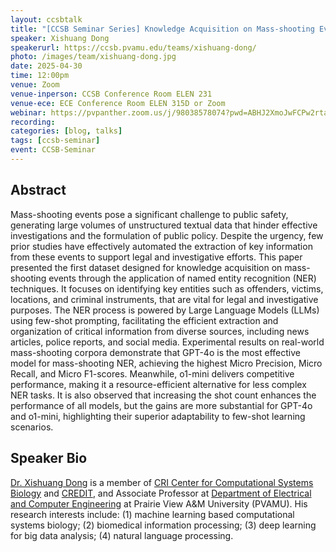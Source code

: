```yaml
---
layout: ccsbtalk
title: "[CCSB Seminar Series] Knowledge Acquisition on Mass-shooting Events via LLMs for AI-Driven Justice"
speaker: Xishuang Dong
speakerurl: https://ccsb.pvamu.edu/teams/xishuang-dong/
photo: /images/team/xishuang-dong.jpg
date: 2025-04-30
time: 12:00pm
venue: Zoom
venue-inperson: CCSB Conference Room ELEN 231
venue-ece: ECE Conference Room ELEN 315D or Zoom
webinar: https://pvpanther.zoom.us/j/98038578074?pwd=ABHJ2XmoJwFCPw2rta24dpVySbmieK.1&from=addon
recording: 
categories: [blog, talks]
tags: [ccsb-seminar]
event: CCSB-Seminar
---
```



## Abstract

Mass-shooting events pose a significant challenge to public safety, generating large volumes of unstructured textual data that hinder effective investigations and the formulation of public policy. Despite the urgency, few prior studies have effectively automated the extraction of key information from these events to support legal and investigative efforts. This paper presented the first dataset designed for knowledge acquisition on mass-shooting events through the application of named entity recognition (NER) techniques. It focuses on identifying key entities such as offenders, victims, locations, and criminal instruments, that are vital for legal and investigative purposes. The NER process is powered by Large Language Models (LLMs) using few-shot prompting, facilitating the efficient extraction and organization of critical information from diverse sources, including news articles, police reports, and social media. Experimental results on real-world mass-shooting corpora demonstrate that GPT-4o is the most effective model for mass-shooting NER, achieving the highest Micro Precision, Micro Recall, and Micro F1-scores. Meanwhile, o1-mini delivers competitive performance, making it a resource-efficient alternative for less complex NER tasks. It is also observed that increasing the shot count enhances the performance of all models, but the gains are more substantial for GPT-4o and o1-mini, highlighting their superior adaptability to few-shot learning scenarios.


## Speaker Bio

[Dr. Xishuang Dong](https://ccsb.pvamu.edu/team/xishuang-dong/) is a member of [CRI Center for Computational Systems Biology](https://ccsb.pvamu.edu) and [CREDIT](https://www.pvamu.edu/engineering/credit/), and Associate Professor at [Department of Electrical and Computer Engineering](https://www.pvamu.edu/ece/) at Prairie View A&M University (PVAMU). His research interests include: (1) machine learning based computational systems biology; (2) biomedical information processing; (3) deep learning for big data analysis; (4) natural language processing.


